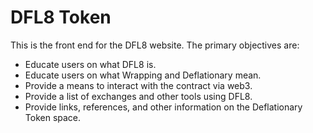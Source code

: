 # DFL8 Token

This is the front end for the DFL8 website. The primary objectives are:

- Educate users on what DFL8 is.
- Educate users on what Wrapping and Deflationary mean. 
- Provide a means to interact with the contract via web3.
- Provide a list of exchanges and other tools using DFL8.
- Provide links, references, and other information on the Deflationary Token space.

